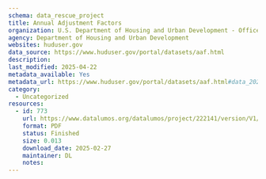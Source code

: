 ```yaml
---
schema: data_rescue_project 
title: Annual Adjustment Factors
organization: U.S. Department of Housing and Urban Development - Office of Policy Development and Research
agency: Department of Housing and Urban Development
websites: huduser.gov
data_source: https://www.huduser.gov/portal/datasets/aaf.html
description: 
last_modified: 2025-04-22
metadata_available: Yes
metadata_url: https://www.huduser.gov/portal/datasets/aaf.html#data_2025
category:
  - Uncategorized
resources:
  - id: 773
    url: https://www.datalumos.org/datalumos/project/222141/version/V1/view
    format: PDF
    status: Finished
    size: 0.013
    download_date: 2025-02-27
    maintainer: DL
    notes: 
---
```

